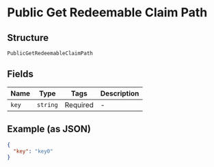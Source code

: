 
# Public Get Redeemable Claim Path

## Structure

`PublicGetRedeemableClaimPath`

## Fields

| Name | Type | Tags | Description |
|  --- | --- | --- | --- |
| `key` | `string` | Required | - |

## Example (as JSON)

```json
{
  "key": "key0"
}
```

